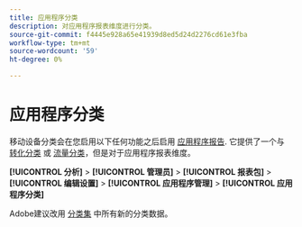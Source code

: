 ```yaml
---
title: 应用程序分类
description: 对应用程序报表维度进行分类。
source-git-commit: f4445e928a65e41939d8ed5d24d2276cd61e3fba
workflow-type: tm+mt
source-wordcount: '59'
ht-degree: 0%

---
```


# 应用程序分类

移动设备分类会在您启用以下任何功能之后启用 [应用程序报告](app-reporting.md). 它提供了一个与 [转化分类](conversion-var-admin/conversion-classifications.md) 或 [流量分类](c-traffic-variables/traffic-classifications.md)，但是对于应用程序报表维度。

**[!UICONTROL 分析]** > **[!UICONTROL 管理员]** > **[!UICONTROL 报表包]** > **[!UICONTROL 编辑设置]** > **[!UICONTROL 应用程序管理]** > **[!UICONTROL 应用程序分类]**

Adobe建议改用 [分类集](/help/components/classifications/sets/overview.md) 中所有新的分类数据。
